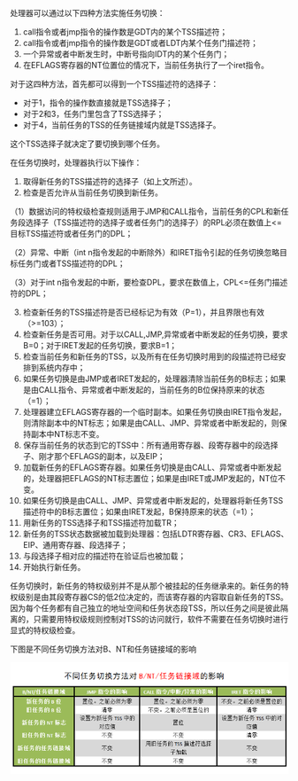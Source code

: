 处理器可以通过以下四种方法实施任务切换： 
1. call指令或者jmp指令的操作数是GDT内的某个TSS描述符； 
2. call指令或者jmp指令的操作数是GDT或者LDT内某个任务门描述符； 
3. 一个异常或者中断发生时，中断号指向IDT内的某个任务门； 
4. 在EFLAGS寄存器的NT位置位的情况下，当前任务执行了一个iret指令。

对于这四种方法，首先都可以得到一个TSS描述符的选择子： 
- 对于1，指令的操作数直接就是TSS选择子； 
- 对于2和3，任务门里包含了TSS选择子； 
- 对于4，当前任务的TSS的任务链接域内就是TSS选择子。 

这个TSS选择子就决定了要切换到哪个任务。

在任务切换时，处理器执行以下操作： 
1. 取得新任务的TSS描述符的选择子（如上文所述）。 
2. 检查是否允许从当前任务切换到新任务。 

（1）数据访问的特权级检查规则适用于JMP和CALL指令，当前任务的CPL和新任务段选择子（TSS描述符的选择子或者任务门的选择子）的RPL必须在数值上<=目标TSS描述符或者任务门的DPL； 

（2）异常、中断（int n指令发起的中断除外）和IRET指令引起的任务切换忽略目标任务门或者TSS描述符的DPL； 

（3）对于int n指令发起的中断，要检查DPL，要求在数值上，CPL<=任务门描述符的DPL； 

3. 检查新任务的TSS描述符是否已经标记为有效（P=1），并且界限也有效（>=103）； 
4. 检查新任务是否可用。对于以CALL,JMP,异常或者中断发起的任务切换，要求B=0；对于IRET发起的任务切换，要求B=1； 
5. 检查当前任务和新任务的TSS，以及所有在任务切换时用到的段描述符已经安排到系统内存中； 
6. 如果任务切换是由JMP或者IRET发起的，处理器清除当前任务的B标志；如果是由CALL指令、异常或者中断发起的，当前任务的B位保持原来的状态（=1）； 
7. 处理器建立EFLAGS寄存器的一个临时副本。如果任务切换由IRET指令发起，则清除副本中的NT标志；如果是由CALL、JMP、异常或者中断发起的，则保持副本中NT标志不变。 
8. 保存当前任务的状态到它的TSS中：所有通用寄存器、段寄存器中的段选择子、刚才那个EFLAGS的副本，以及EIP； 
9. 加载新任务的EFLAGS寄存器。如果任务切换是由CALL、异常或者中断发起的，处理器把EFLAGS的NT标志置位；如果是由IRET或JMP发起的，NT位不变。 
10. 如果任务切换是由CALL、JMP、异常或者中断发起的，处理器将新任务TSS描述符中的B标志置位；如果由IRET发起，B保持原来的状态（=1）； 
11. 用新任务的TSS选择子和TSS描述符加载TR； 
12. 新任务的TSS状态数据被加载到处理器：包括LDTR寄存器、CR3、EFLAGS、EIP、通用寄存器、段选择子； 
13. 与段选择子相对应的描述符在验证后也被加载； 
14. 开始执行新任务。

任务切换时，新任务的特权级别并不是从那个被挂起的任务继承来的。新任务的特权级别是由其段寄存器CS的低2位决定的，而该寄存器的内容取自新任务的TSS。因为每个任务都有自己独立的地址空间和任务状态段TSS，所以任务之间是彼此隔离的，只需要用特权级规则控制对TSS的访问就行，软件不需要在任务切换时进行显式的特权级检查。

下图是不同任务切换方法对B、NT和任务链接域的影响

![config](images/8.png)